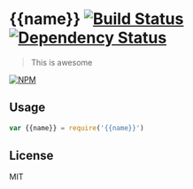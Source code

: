 # {{name}} [![Build Status](https://img.shields.io/travis/{{org}}/{{name}}.svg?style=flat-square)](https://travis-ci.org/{{org}}/{{name}})[![Dependency Status](https://img.shields.io/david/{{org}}/{{name}}.svg?style=flat-square)](https://david-dm.org/{{org}}/{{name}})

> This is awesome

[![NPM](https://nodei.co/npm/{{name}}.png?downloads=true)](https://nodei.co/npm/{{name}}/)

## Usage

``` js
var {{name}} = require('{{name}}')
```

## License

MIT
